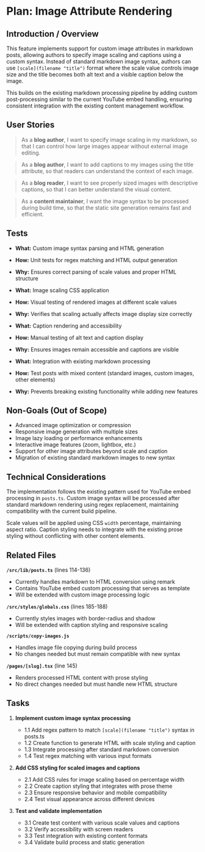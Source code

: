 # Plan: Image Attribute Rendering

## Introduction / Overview

This feature implements support for custom image attributes in markdown posts, allowing authors to specify image scaling and captions using a custom syntax. Instead of standard markdown image syntax, authors can use `[scale](filename "title")` format where the scale value controls image size and the title becomes both alt text and a visible caption below the image.

This builds on the existing markdown processing pipeline by adding custom post-processing similar to the current YouTube embed handling, ensuring consistent integration with the existing content management workflow.

## User Stories

> As a **blog author**, I want to specify image scaling in my markdown, so that I can control how large images appear without external image editing.

> As a **blog author**, I want to add captions to my images using the title attribute, so that readers can understand the context of each image.

> As a **blog reader**, I want to see properly sized images with descriptive captions, so that I can better understand the visual content.

> As a **content maintainer**, I want the image syntax to be processed during build time, so that the static site generation remains fast and efficient.

## Tests

- **What:** Custom image syntax parsing and HTML generation
- **How:** Unit tests for regex matching and HTML output generation
- **Why:** Ensures correct parsing of scale values and proper HTML structure

- **What:** Image scaling CSS application
- **How:** Visual testing of rendered images at different scale values
- **Why:** Verifies that scaling actually affects image display size correctly

- **What:** Caption rendering and accessibility
- **How:** Manual testing of alt text and caption display
- **Why:** Ensures images remain accessible and captions are visible

- **What:** Integration with existing markdown processing
- **How:** Test posts with mixed content (standard images, custom images, other elements)
- **Why:** Prevents breaking existing functionality while adding new features

## Non-Goals (Out of Scope)

- Advanced image optimization or compression
- Responsive image generation with multiple sizes
- Image lazy loading or performance enhancements
- Interactive image features (zoom, lightbox, etc.)
- Support for other image attributes beyond scale and caption
- Migration of existing standard markdown images to new syntax

## Technical Considerations

The implementation follows the existing pattern used for YouTube embed processing in `posts.ts`. Custom image syntax will be processed after standard markdown rendering using regex replacement, maintaining compatibility with the current build pipeline.

Scale values will be applied using CSS `width` percentage, maintaining aspect ratio. Caption styling needs to integrate with the existing prose styling without conflicting with other content elements.

## Related Files

**`/src/lib/posts.ts`** (lines 114-136)
- Currently handles markdown to HTML conversion using remark
- Contains YouTube embed custom processing that serves as template
- Will be extended with custom image processing logic

**`/src/styles/globals.css`** (lines 185-188)
- Currently styles images with border-radius and shadow
- Will be extended with caption styling and responsive scaling

**`/scripts/copy-images.js`**
- Handles image file copying during build process
- No changes needed but must remain compatible with new syntax

**`/pages/[slug].tsx`** (line 145)
- Renders processed HTML content with prose styling
- No direct changes needed but must handle new HTML structure

## Tasks

1. **Implement custom image syntax processing**
   - 1.1 Add regex pattern to match `[scale](filename "title")` syntax in posts.ts
   - 1.2 Create function to generate HTML with scale styling and caption
   - 1.3 Integrate processing after standard markdown conversion
   - 1.4 Test regex matching with various input formats

2. **Add CSS styling for scaled images and captions**
   - 2.1 Add CSS rules for image scaling based on percentage width
   - 2.2 Create caption styling that integrates with prose theme
   - 2.3 Ensure responsive behavior and mobile compatibility
   - 2.4 Test visual appearance across different devices

3. **Test and validate implementation**
   - 3.1 Create test content with various scale values and captions
   - 3.2 Verify accessibility with screen readers
   - 3.3 Test integration with existing content formats
   - 3.4 Validate build process and static generation